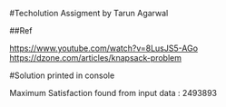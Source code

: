 #Techolution Assigment by Tarun Agarwal

##Ref

https://www.youtube.com/watch?v=8LusJS5-AGo https://dzone.com/articles/knapsack-problem

#Solution printed in console

Maximum Satisfaction found from input data : 2493893

